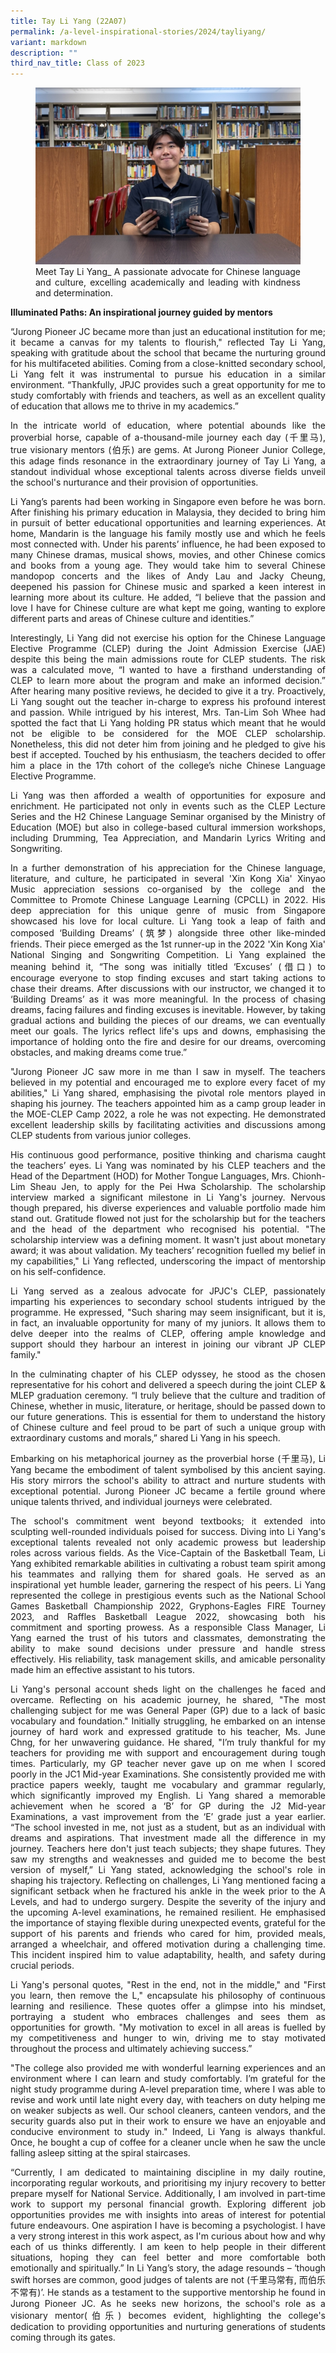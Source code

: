 ```yaml
---
title: Tay Li Yang (22A07)
permalink: /a-level-inspirational-stories/2024/tayliyang/
variant: markdown
description: ""
third_nav_title: Class of 2023
---
```

<div align="justify">

<figure>
<img src="/images/Accomplishment/2024%20Inspiring/Tay_Li_Yang.jpg">
<figcaption>Meet Tay Li Yang_ A passionate advocate for Chinese language and culture, excelling academically and leading with kindness and determination.</figcaption></figure>

<b>Illuminated Paths: An inspirational journey guided by mentors</b>

<p>“Jurong Pioneer JC became more than just an educational institution for me; it became a canvas for my talents to flourish," reflected Tay Li Yang, speaking with gratitude about the school that became the nurturing ground for his multifaceted abilities. Coming from a close-knitted secondary school, Li Yang felt it was instrumental to pursue his education in a similar environment. “Thankfully, JPJC provides such a great opportunity for me to study comfortably with friends and teachers, as well as an excellent quality of education that allows me to thrive in my academics.”</p>

<p>In the intricate world of education, where potential abounds like the proverbial horse, capable of a-thousand-mile journey each day (千里马), true visionary mentors (伯乐) are gems. At Jurong Pioneer Junior College, this adage finds resonance in the extraordinary journey of Tay Li Yang, a standout individual whose exceptional talents across diverse fields unveil the school's nurturance and their provision of opportunities.</p>

<p>Li Yang’s parents had been working in Singapore even before he was born. After finishing his primary education in Malaysia, they decided to bring him in pursuit of better educational opportunities and learning experiences. At home, Mandarin is the language his family mostly use and which he feels most connected with. Under his parents’ influence, he had been exposed to many Chinese dramas, musical shows, movies, and other Chinese comics and books from a young age. They would take him to several Chinese mandopop concerts and the likes of Andy Lau and Jacky Cheung, deepened his passion for Chinese music and sparked a keen interest in learning more about its culture. He added, “I believe that the passion and love I have for Chinese culture are what kept me going, wanting to explore different parts and areas of Chinese culture and identities.”</p>

<p>Interestingly, Li Yang did not exercise his option for the Chinese Language Elective Programme (CLEP) during the Joint Admission Exercise (JAE) despite this being the main admissions route for CLEP students. The risk was a calculated move, “I wanted to have a firsthand understanding of CLEP to learn more about the program and make an informed decision.” After hearing many positive reviews, he decided to give it a try. Proactively, Li Yang sought out the teacher in-charge to express his profound interest and passion. While intrigued by his interest, Mrs. Tan-Lim Soh Whee had spotted the fact that Li Yang holding PR status which meant that he would not be eligible to be considered for the MOE CLEP scholarship. Nonetheless, this did not deter him from joining and he pledged to give his best if accepted. Touched by his enthusiasm, the teachers decided to offer him a place in the 17th cohort of the college’s niche Chinese Language Elective Programme.</p>

<p>Li Yang was then afforded a wealth of opportunities for exposure and enrichment. He participated not only in events such as the CLEP Lecture Series and the H2 Chinese Language Seminar organised by the Ministry of Education (MOE) but also in college-based cultural immersion workshops, including Drumming, Tea Appreciation, and Mandarin Lyrics Writing and Songwriting. </p>

<p>In a further demonstration of his appreciation for the Chinese language, literature, and culture, he participated in several 'Xin Kong Xia' Xinyao Music appreciation sessions co-organised by the college and the Committee to Promote Chinese Language Learning (CPCLL) in 2022. His deep appreciation for this unique genre of music from Singapore showcased his love for local culture. Li Yang took a leap of faith and composed ‘Building Dreams’ (筑梦) alongside three other like-minded friends. Their piece emerged as the 1st runner-up in the 2022 'Xin Kong Xia' National Singing and Songwriting Competition. Li Yang explained the meaning behind it, “The song was initially titled ‘Excuses’ (借口) to encourage everyone to stop finding excuses and start taking actions to chase their dreams. After discussions with our instructor, we changed it to ‘Building Dreams’ as it was more meaningful. In the process of chasing dreams, facing failures and finding excuses is inevitable. However, by taking gradual actions and building the pieces of our dreams, we can eventually meet our goals. The lyrics reflect life's ups and downs, emphasising the importance of holding onto the fire and desire for our dreams, overcoming obstacles, and making dreams come true.”</p>

<p>"Jurong Pioneer JC saw more in me than I saw in myself. The teachers believed in my potential and encouraged me to explore every facet of my abilities," Li Yang shared, emphasising the pivotal role mentors played in shaping his journey. The teachers appointed him as a camp group leader in the MOE-CLEP Camp 2022, a role he was not expecting. He demonstrated excellent leadership skills by facilitating activities and discussions among CLEP students from various junior colleges.</p>

<p>His continuous good performance, positive thinking and charisma caught the teachers’ eyes. Li Yang was nominated by his CLEP teachers and the Head of the Department (HOD) for Mother Tongue Languages, Mrs. Chionh-Lim Sheau Jen, to apply for the Pei Hwa Scholarship. The scholarship interview marked a significant milestone in Li Yang's journey. Nervous though prepared, his diverse experiences and valuable portfolio made him stand out. Gratitude flowed not just for the scholarship but for the teachers and the head of the department who recognised his potential. "The scholarship interview was a defining moment. It wasn't just about monetary award; it was about validation. My teachers’ recognition fuelled my belief in my capabilities," Li Yang reflected, underscoring the impact of mentorship on his self-confidence.</p>

<p>Li Yang served as a zealous advocate for JPJC's CLEP, passionately imparting his experiences to secondary school students intrigued by the programme. He expressed, "Such sharing may seem insignificant, but it is, in fact, an invaluable opportunity for many of my juniors. It allows them to delve deeper into the realms of CLEP, offering ample knowledge and support should they harbour an interest in joining our vibrant JP CLEP family."</p>

<p>In the culminating chapter of his CLEP odyssey, he stood as the chosen representative for his cohort and delivered a speech during the joint CLEP &amp; MLEP graduation ceremony. “I truly believe that the culture and tradition of Chinese, whether in music, literature, or heritage, should be passed down to our future generations. This is essential for them to understand the history of Chinese culture and feel proud to be part of such a unique group with extraordinary customs and morals,” shared Li Yang in his speech.  </p>

<p>Embarking on his metaphorical journey as the proverbial horse (千里马), Li Yang became the embodiment of talent symbolised by this ancient saying. His story mirrors the school's ability to attract and nurture students with exceptional potential. Jurong Pioneer JC became a fertile ground where unique talents thrived, and individual journeys were celebrated. </p>

<p>The school's commitment went beyond textbooks; it extended into sculpting well-rounded individuals poised for success. Diving into Li Yang's exceptional talents revealed not only academic prowess but leadership roles across various fields. As the Vice-Captain of the Basketball Team, Li Yang exhibited remarkable abilities in cultivating a robust team spirit among his teammates and rallying them for shared goals. He served as an inspirational yet humble leader, garnering the respect of his peers. Li Yang represented the college in prestigious events such as the National School Games Basketball Championship 2022, Gryphons-Eagles FIRE Tourney 2023, and Raffles Basketball League 2022, showcasing both his commitment and sporting prowess. As a responsible Class Manager, Li Yang earned the trust of his tutors and classmates, demonstrating the ability to make sound decisions under pressure and handle stress effectively. His reliability, task management skills, and amicable personality made him an effective assistant to his tutors.</p>

<p>Li Yang's personal account sheds light on the challenges he faced and overcame. Reflecting on his academic journey, he shared, "The most challenging subject for me was General Paper (GP) due to a lack of basic vocabulary and foundation." Initially struggling, he embarked on an intense journey of hard work and expressed gratitude to his teacher, Ms. June Chng, for her unwavering guidance. He shared, "I’m truly thankful for my teachers for providing me with support and encouragement during tough times. Particularly, my GP teacher never gave up on me when I scored poorly in the JC1 Mid-year Examinations. She consistently provided me with practice papers weekly, taught me vocabulary and grammar regularly, which significantly improved my English. Li Yang shared a memorable achievement when he scored a ‘B’ for GP during the J2 Mid-year Examinations, a vast improvement from the ‘E’ grade just a year earlier. “The school invested in me, not just as a student, but as an individual with dreams and aspirations. That investment made all the difference in my journey. Teachers here don't just teach subjects; they shape futures. They saw my strengths and weaknesses and guided me to become the best version of myself,” Li Yang stated, acknowledging the school's role in shaping his trajectory.
Reflecting on challenges, Li Yang mentioned facing a significant setback when he fractured his ankle in the week prior to the A Levels, and had to undergo surgery. Despite the severity of the injury and the upcoming A-level examinations, he remained resilient. He emphasised the importance of staying flexible during unexpected events, grateful for the support of his parents and friends who cared for him, provided meals, arranged a wheelchair, and offered motivation during a challenging time. This incident inspired him to value adaptability, health, and safety during crucial periods. </p>
	
<p>Li Yang's personal quotes, "Rest in the end, not in the middle," and "First you learn, then remove the L," encapsulate his philosophy of continuous learning and resilience. These quotes offer a glimpse into his mindset, portraying a student who embraces challenges and sees them as opportunities for growth. "My motivation to excel in all areas is fuelled by my competitiveness and hunger to win, driving me to stay motivated throughout the process and ultimately achieving success.”</p>

<p>"The college also provided me with wonderful learning experiences and an environment where I can learn and study comfortably. I’m grateful for the night study programme during A-level preparation time, where I was able to revise and work until late night every day, with teachers on duty helping me on weaker subjects as well. Our school cleaners, canteen vendors, and the security guards also put in their work to ensure we have an enjoyable and conducive environment to study in." Indeed, Li Yang is always thankful. Once, he bought a cup of coffee for a cleaner uncle when he saw the uncle falling asleep sitting at the spiral staircases.</p>
	
<p>“Currently, I am dedicated to maintaining discipline in my daily routine, incorporating regular workouts, and prioritising my injury recovery to better prepare myself for National Service. Additionally, I am involved in part-time work to support my personal financial growth. Exploring different job opportunities provides me with insights into areas of interest for potential future endeavours. One aspiration I have is becoming a psychologist. I have a very strong interest in this work aspect, as I'm curious about how and why each of us thinks differently. I am keen to help people in their different situations, hoping they can feel better and more comfortable both emotionally and spiritually.”
In Li Yang’s story, the adage resounds – ‘though swift horses are common, good judges of talents are not (千里马常有, 而伯乐不常有)’. He stands as a testament to the supportive mentorship he found in Jurong Pioneer JC. As he seeks new horizons, the school's role as a visionary mentor(伯乐) becomes evident, highlighting the college's dedication to providing opportunities and nurturing generations of students coming through its gates.</p>
	
</div>